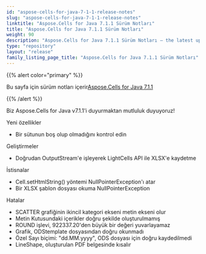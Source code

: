 ```yaml
---
id: "aspose-cells-for-java-7-1-1-release-notes"
slug: "aspose-cells-for-java-7-1-1-release-notes"
linktitle: "Aspose.Cells for Java 7.1.1 Sürüm Notları"
title: "Aspose.Cells for Java 7.1.1 Sürüm Notları"
weight: 90
description: "Aspose.Cells for Java 7.1.1 Sürüm Notları – the latest updates and fixes."
type: "repository"
layout: "release"
family_listing_page_title: "Aspose.Cells for Java 7.1.1 Sürüm Notları"
---
```

{{% alert color="primary" %}} 

 Bu sayfa için sürüm notları içerir[Aspose.Cells for Java 7.1.1](https://releases.aspose.com/cells/java/new-releases/aspose.cells-for-java-7.1.1/)

{{% /alert %}} 

Biz
 Aspose.Cells for Java v7.1.1'i duyurmaktan mutluluk duyuyoruz!

 Yeni özellikler

- Bir sütunun boş olup olmadığını kontrol edin

 Geliştirmeler

- Doğrudan OutputStream'e işleyerek LightCells API ile XLSX'e kaydetme

 İstisnalar

- Cell.setHtmlString() yöntemi NullPointerException'ı atar
- Bir XLSX şablon dosyası okuma NullPointerException

 Hatalar

- SCATTER grafiğinin ikincil kategori ekseni metin ekseni olur
- Metin Kutusundaki içerikler doğru şekilde oluşturulmamış
- ROUND işlevi, 922337.20'den büyük bir değeri yuvarlayamaz
- Grafik, ODStemplate dosyasından doğru okunmadı
- Özel Sayı biçimi: "dd.MM.yyyy", ODS dosyası için doğru kaydedilmedi
- LineShape, oluşturulan PDF belgesinde kısalır
